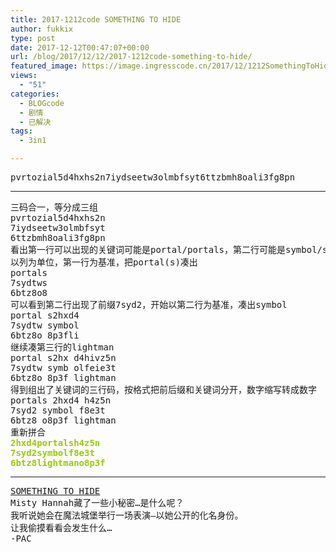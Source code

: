```yaml
---
title: 2017-1212code SOMETHING TO HIDE
author: fukkix
type: post
date: 2017-12-12T00:47:07+00:00
url: /blog/2017/12/12/2017-1212code-something-to-hide/
featured_image: https://image.ingresscode.cn/2017/12/1212SomethingToHide-470x260.jpg?x-oss-process=image/resize,m_fill,w_470,h_220
views:
  - "51"
categories:
  - BLOGcode
  - 剧情
  - 已解决
tags:
  - 3in1

---
```

<pre>pvrtozial5d4hxhs2n7iydseetw3olmbfsyt6ttzbmh8oali3fg8pn<!--more--></pre>

* * *

<pre>三码合一，等分成三组
pvrtozial5d4hxhs2n
7iydseetw3olmbfsyt
6ttzbmh8oali3fg8pn 
看出第一行可以出现的关键词可能是portal/portals，第二行可能是symbol/symbols，第三行是lightman
以列为单位，第一行为基准，把portal(s)凑出
portals
7sydtws
6btz8o8
可以看到第二行出现了前缀7syd2，开始以第二行为基准，凑出symbol
portal s2hxd4
7sydtw symbol 
6btz8o 8p3fli
继续凑第三行的lightman
portal s2hx d4hivz5n
7sydtw symb olfeie3t
6btz8o 8p3f lightman
得到组出了关键词的三行码，按格式把前后缀和关键词分开，数字缩写转成数字
portals 2hxd4 h4z5n
7syd2 symbol f8e3t
6btz8 o8p3f lightman
重新拼合
<span style="color: #99cc00;"><strong>2hxd4portalsh4z5n</strong></span>
<span style="color: #99cc00;"><strong>7syd2symbolf8e3t</strong></span>
<span style="color: #99cc00;"><strong>6btz8lightmano8p3f</strong></span></pre>

* * *

<pre><a href="http://investigate.ingress.com/2017/12/12/something-to-hide/">SOMETHING TO HIDE</a>
Misty Hannah藏了一些小秘密…是什么呢？
我听说她会在魔法城堡举行一场表演—以她公开的化名身份。
让我偷摸看看会发生什么…
-PAC</pre>